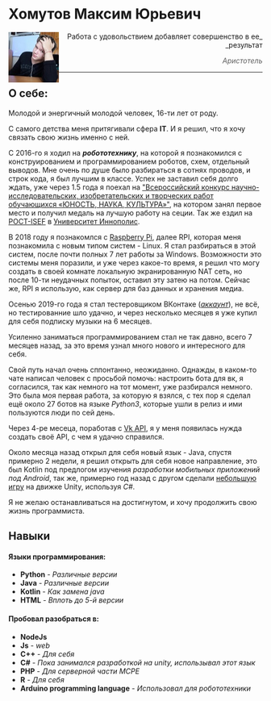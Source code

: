 # Хомутов Максим Юрьевич

<img align="left" width="100" height="100" src="/static/img/ya_100x101.jpg">

<div dir="rtl" markdown="1">
_Работа с удовольствием добавляет совершенство в ее результат_

> _Аристотель_
<hr>
</div>

## О себе:

Молодой и энергичный молодой человек, 16-ти лет от роду.

С самого детства меня притягивали сфера **IT**. И я решил, что я хочу связать свою жизнь именно с ней.

С 2016-го я ходил на _**робототехнику**_, на которой я познакомился с конструированием и программированием роботов, схем, отдельный выводов. Мне очень по душе было разбираться в сотнях проводов, и строк кода, я был лучшим в классе. Успех не заставил себя долго ждать, уже через 1.5 года я поехал на ["Всероссийский конкурс научно-исследовательских, изобретательских и творческих работ обучающихся «ЮНОСТЬ, НАУКА, КУЛЬТУРА»"](http://integraciya.org/konkursy/yunost-nauka-kultura/), на котором занял первое место и получил медаль на лучшую работу на сеции. Так же ездил на [РОСТ-ISEF](http://rost-isef.ru/) в [Университет Иннополис](https://innopolis.university/).

В 2018 году я познакомлся с [Raspberry Pi](https://www.raspberrypi.org/), далее RPI, которая меня познакомила с новым типом систем - Linux. Я стал разбираться в этой систем, после почти полных 7 лет работы за Windows. Возможности это системы меня поразили, и уже через какое-то время, я решил что могу создать в своей комнате локальную экранированную NAT сеть, но после 10-ти неудачных  попыток, оставил эту затею на потом. Сейчас же, RPI я использую, как сервер для баз данных и хранения медиа.

Осенью 2019-го года я стал тестеровщиком ВКонтаке ([*аккаунт*](https://vk.com/bugs?act=reporter&id=370926160)), не всё, но тестированние шло удачно, и через несколько месяцев я уже купил для себя подписку музыки на 6 месяцев.

Усиленно заниматься программированием стал не так давно, всего 7 месяцев назад, за это время узнал много нового и интересного для себя.

Свой путь начал очень сппонтанно, неожиданно. Однажды, в каком-то чате написал человек с просьбой помочь: настроить бота для вк, я согласился, так как немного на тот момент, уже разбирался немного. Это была моя первая работа, за которую я взялся, с тех пор я сделал ещё около 27 ботов на языке _Python3_, которые ушли в релиз и ими пользуются люди по сей день.

Через 4-ре месеца, поработав с [Vk API](https://vk.com/dev/methods/), я у меня появилась нужда создать своё API, с чем я удачно справился.

Около месяца назад открыл для себя новый язык - Java, спустя примерно 2 недели, я решил открыть для себя новое направление, это был Kotlin под предлогом изучения _разработки мобильных приложений под Android_, так же, примерно год назад с другом сделали [небольшую игру](https://drive.google.com/drive/folders/1RMj1uhfcVjOlOjlrHGgWP_NtRyZfO-3d?usp=sharing) на движке Unity, используя _C#_.

Я не желаю останавливаться на достигнутом, и хочу продолжить свою жизнь программиста.

## Навыки

#### Языки программирования:

* **Python** - _Различные версии_
* **Java** - _Различные версии_
* **Kotlin** - _Как замена java_
* **HTML** - _Вплоть до 5-й версии_

#### Пробовал разобраться в:

* **NodeJs**
* **Js** - _web_
* **C++** - _Для себя_
* **C#** - _Пока занимался разработкой на unity, использывал этот язык_
* **PHP** - _Для серверной части MCPE_
* **R** - _Для себя_
* **Arduino programming language** - _Использовал для робототехники_
